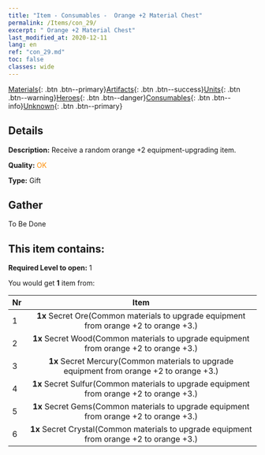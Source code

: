 ```yaml
---
title: "Item - Consumables -  Orange +2 Material Chest"
permalink: /Items/con_29/
excerpt: " Orange +2 Material Chest"
last_modified_at: 2020-12-11
lang: en
ref: "con_29.md"
toc: false
classes: wide
---
```

 [Materials](/Items/){: .btn .btn--primary}[Artifacts](/Items/Artifacts/){: .btn .btn--success}[Units](/Items/Units/){: .btn .btn--warning}[Heroes](/Items/Heroes/){: .btn .btn--danger}[Consumables](/Items/Consumables/){: .btn .btn--info}[Unknown](/Items/Unknown/){: .btn .btn--primary}

## Details
 **Description:** Receive a random orange +2 equipment-upgrading item.

 **Quality:** <span style="color: #FF8C00">OK</span>

 **Type:** Gift

## Gather

  To Be Done

## This item contains:

 **Required Level to open:** 1

 You would get **1** item  from:

  | Nr |      Item    |
  |:---|:------------:|
  | 1 |  **1x** Secret Ore(Common materials to upgrade equipment from orange +2 to orange +3.) | 
  | 2 |  **1x** Secret Wood(Common materials to upgrade equipment from orange +2 to orange +3.) | 
  | 3 |  **1x** Secret Mercury(Common materials to upgrade equipment from orange +2 to orange +3.) | 
  | 4 |  **1x** Secret Sulfur(Common materials to upgrade equipment from orange +2 to orange +3.) | 
  | 5 |  **1x** Secret Gems(Common materials to upgrade equipment from orange +2 to orange +3.) | 
  | 6 |  **1x** Secret Crystal(Common materials to upgrade equipment from orange +2 to orange +3.) | 
